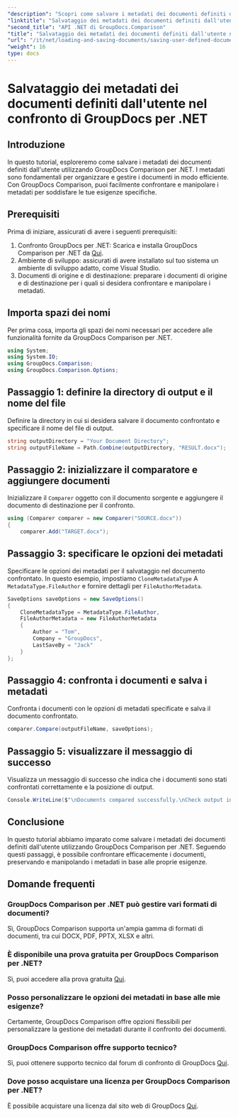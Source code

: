 ```yaml
---
"description": "Scopri come salvare i metadati dei documenti definiti dall'utente utilizzando GroupDocs Comparison per .NET. Confronta e gestisci facilmente i metadati con istruzioni dettagliate."
"linktitle": "Salvataggio dei metadati dei documenti definiti dall'utente nel confronto di GroupDocs per .NET"
"second_title": "API .NET di GroupDocs.Comparison"
"title": "Salvataggio dei metadati dei documenti definiti dall'utente nel confronto di GroupDocs per .NET"
"url": "/it/net/loading-and-saving-documents/saving-user-defined-document-metadata/"
"weight": 16
type: docs
---
```

# Salvataggio dei metadati dei documenti definiti dall'utente nel confronto di GroupDocs per .NET

## Introduzione
In questo tutorial, esploreremo come salvare i metadati dei documenti definiti dall'utente utilizzando GroupDocs Comparison per .NET. I metadati sono fondamentali per organizzare e gestire i documenti in modo efficiente. Con GroupDocs Comparison, puoi facilmente confrontare e manipolare i metadati per soddisfare le tue esigenze specifiche.
## Prerequisiti
Prima di iniziare, assicurati di avere i seguenti prerequisiti:
1. Confronto GroupDocs per .NET: Scarica e installa GroupDocs Comparison per .NET da [Qui](https://releases.groupdocs.com/comparison/net/).
2. Ambiente di sviluppo: assicurati di avere installato sul tuo sistema un ambiente di sviluppo adatto, come Visual Studio.
3. Documenti di origine e di destinazione: preparare i documenti di origine e di destinazione per i quali si desidera confrontare e manipolare i metadati.

## Importa spazi dei nomi
Per prima cosa, importa gli spazi dei nomi necessari per accedere alle funzionalità fornite da GroupDocs Comparison per .NET.
```csharp
using System;
using System.IO;
using GroupDocs.Comparison;
using GroupDocs.Comparison.Options;
```
## Passaggio 1: definire la directory di output e il nome del file
Definire la directory in cui si desidera salvare il documento confrontato e specificare il nome del file di output.
```csharp
string outputDirectory = "Your Document Directory";
string outputFileName = Path.Combine(outputDirectory, "RESULT.docx");
```
## Passaggio 2: inizializzare il comparatore e aggiungere documenti
Inizializzare il `Comparer` oggetto con il documento sorgente e aggiungere il documento di destinazione per il confronto.
```csharp
using (Comparer comparer = new Comparer("SOURCE.docx"))
{
    comparer.Add("TARGET.docx");
```
## Passaggio 3: specificare le opzioni dei metadati
Specificare le opzioni dei metadati per il salvataggio nel documento confrontato. In questo esempio, impostiamo `CloneMetadataType` A `MetadataType.FileAuthor` e fornire dettagli per `FileAuthorMetadata`.
```csharp
SaveOptions saveOptions = new SaveOptions()
{
    CloneMetadataType = MetadataType.FileAuthor,
    FileAuthorMetadata = new FileAuthorMetadata
    {
        Author = "Tom",
        Company = "GroupDocs",
        LastSaveBy = "Jack"
    }
};
```
## Passaggio 4: confronta i documenti e salva i metadati
Confronta i documenti con le opzioni di metadati specificate e salva il documento confrontato.
```csharp
comparer.Compare(outputFileName, saveOptions);
```
## Passaggio 5: visualizzare il messaggio di successo
Visualizza un messaggio di successo che indica che i documenti sono stati confrontati correttamente e la posizione di output.
```csharp
Console.WriteLine($"\nDocuments compared successfully.\nCheck output in {outputDirectory}.");
```

## Conclusione
In questo tutorial abbiamo imparato come salvare i metadati dei documenti definiti dall'utente utilizzando GroupDocs Comparison per .NET. Seguendo questi passaggi, è possibile confrontare efficacemente i documenti, preservando e manipolando i metadati in base alle proprie esigenze.
## Domande frequenti
### GroupDocs Comparison per .NET può gestire vari formati di documenti?
Sì, GroupDocs Comparison supporta un'ampia gamma di formati di documenti, tra cui DOCX, PDF, PPTX, XLSX e altri.
### È disponibile una prova gratuita per GroupDocs Comparison per .NET?
Sì, puoi accedere alla prova gratuita [Qui](https://releases.groupdocs.com/).
### Posso personalizzare le opzioni dei metadati in base alle mie esigenze?
Certamente, GroupDocs Comparison offre opzioni flessibili per personalizzare la gestione dei metadati durante il confronto dei documenti.
### GroupDocs Comparison offre supporto tecnico?
Sì, puoi ottenere supporto tecnico dal forum di confronto di GroupDocs [Qui](https://forum.groupdocs.com/c/comparison/12).
### Dove posso acquistare una licenza per GroupDocs Comparison per .NET?
È possibile acquistare una licenza dal sito web di GroupDocs [Qui](https://purchase.groupdocs.com/buy).